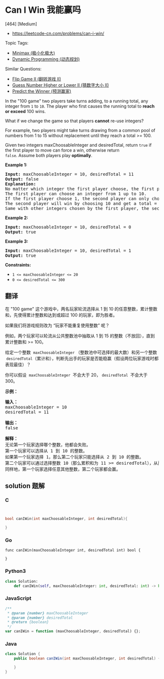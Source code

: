 # Can I Win 我能赢吗

[464] [Medium]

- https://leetcode-cn.com/problems/can-i-win/

Topic Tags:

- [Minimax (极小化极大)](https://leetcode-cn.com/tag/minimax/)
- [Dynamic Programming (动态规划)](https://leetcode-cn.com/tag/dynamic-programming/)

Similar Questions:

- [Flip Game II (翻转游戏 II)](https://leetcode-cn.com/problems/flip-game-ii/)
- [Guess Number Higher or Lower II (猜数字大小 II)](https://leetcode-cn.com/problems/guess-number-higher-or-lower-ii/)
- [Predict the Winner (预测赢家)](https://leetcode-cn.com/problems/predict-the-winner/)

In the "100 game" two players take turns adding, to a running total, any integer from `1` to `10`. The player who first causes the running total to **reach or exceed** 100 wins.

What if we change the game so that players **cannot** re-use integers?

For example, two players might take turns drawing from a common pool of numbers from 1 to 15 without replacement until they reach a total >= 100.

Given two integers maxChoosableInteger and desiredTotal, return `true` if the first player to move can force a win, otherwise return `false`. Assume both players play **optimally**.

**Example 1:**

<pre><strong>Input:</strong> maxChoosableInteger = 10, desiredTotal = 11
<strong>Output:</strong> false
<strong>Explanation:</strong>
No matter which integer the first player choose, the first player will lose.
The first player can choose an integer from 1 up to 10.
If the first player choose 1, the second player can only choose integers from 2 up to 10.
The second player will win by choosing 10 and get a total = 11, which is &gt;= desiredTotal.
Same with other integers chosen by the first player, the second player will always win.
</pre>

**Example 2:**

<pre><strong>Input:</strong> maxChoosableInteger = 10, desiredTotal = 0
<strong>Output:</strong> true
</pre>

**Example 3:**

<pre><strong>Input:</strong> maxChoosableInteger = 10, desiredTotal = 1
<strong>Output:</strong> true
</pre>

**Constraints:**

- `1 <= maxChoosableInteger <= 20`
- `0 <= desiredTotal <= 300`

## 翻译

在 "100 game" 这个游戏中，两名玩家轮流选择从 1 到 10 的任意整数，累计整数和，先使得累计整数和达到或超过 100 的玩家，即为胜者。

如果我们将游戏规则改为 “玩家不能重复使用整数” 呢？

例如，两个玩家可以轮流从公共整数池中抽取从 1 到 15 的整数（不放回），直到累计整数和 >= 100。

给定一个整数  `maxChoosableInteger` （整数池中可选择的最大数）和另一个整数  `desiredTotal`（累计和），判断先出手的玩家是否能稳赢（假设两位玩家游戏时都表现最佳）？

你可以假设  `maxChoosableInteger`  不会大于 20， `desiredTotal`  不会大于 300。

**示例：**

<pre><strong>输入：</strong>
maxChoosableInteger = 10
desiredTotal = 11

<strong>输出：</strong>
false

<strong>解释：
</strong>无论第一个玩家选择哪个整数，他都会失败。
第一个玩家可以选择从 1 到 10 的整数。
如果第一个玩家选择 1，那么第二个玩家只能选择从 2 到 10 的整数。
第二个玩家可以通过选择整数 10（那么累积和为 11 &gt;= desiredTotal），从而取得胜利.
同样地，第一个玩家选择任意其他整数，第二个玩家都会赢。
</pre>

## solution 题解

### C

```c


bool canIWin(int maxChoosableInteger, int desiredTotal){

}
```

### Go

```golang
func canIWin(maxChoosableInteger int, desiredTotal int) bool {

}
```

### Python3

```python
class Solution:
    def canIWin(self, maxChoosableInteger: int, desiredTotal: int) -> bool:
```

### JavaScript

```javascript
/**
 * @param {number} maxChoosableInteger
 * @param {number} desiredTotal
 * @return {boolean}
 */
var canIWin = function (maxChoosableInteger, desiredTotal) {};
```

### Java

```java
class Solution {
    public boolean canIWin(int maxChoosableInteger, int desiredTotal) {

    }
}
```
